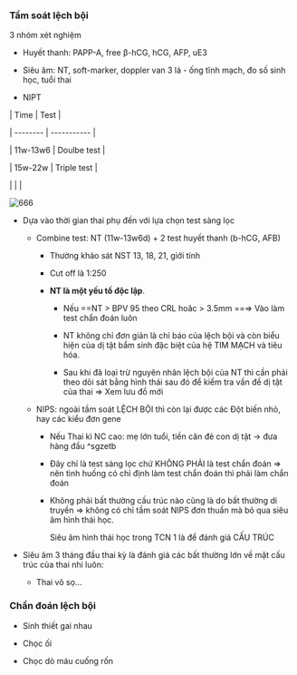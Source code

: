 ### Tầm soát lệch bội  
3 nhóm xét nghiệm  
- Huyết thanh: PAPP-A, free β-hCG, hCG, AFP, uE3  
- Siêu âm: NT, soft-marker, doppler van 3 lá - ống tĩnh mạch, đo số sinh học, tuổi thai  
- NIPT  
  
| Time     | Test        |  
| -------- | ----------- |  
| 11w-13w6 | Doulbe test |  
| 15w-22w  | Triple test |  
|          |             |  
  
![666](../../../../../200%20FILES/203%20Excalidraw/Quan%20li%20ket%20qua%20tam%20soat%20lech%20boi.svg)  
  
- Dựa vào thời gian thai phụ đến với lựa chọn test sàng lọc  
	- Combine test: NT (11w-13w6d) + 2 test huyết thanh (b-hCG, AFB)  
		- Thường khảo sát NST 13, 18, 21, giới tính  
		- Cut off là 1:250  
		- **NT là một yếu tố độc lập**.  
			- Nếu ==NT > BPV 95 theo CRL hoăc > 3.5mm ==⇒ Vào làm test chẩn đoán luôn  
			- NT không chỉ đơn giản là chỉ báo của lệch bội và còn biểu hiện của dị tật bẩm sinh đặc biệt của hệ TIM MẠCH và tiêu hóa.  
			- Sau khi đã loại trừ nguyên nhân lệch bội của NT thì cần phải theo dõi sát bằng hình thái sau đó để kiểm tra vấn đề dị tật của thai  ⇒ Xem lưu đồ mới  
	- NIPS: ngoài tầm soát LỆCH BỘI thì còn lại được các Đột biến nhỏ, hay các kiểu đơn gene  
		- Nếu Thai kì NC cao: mẹ lớn tuổi, tiền căn đẻ con dị tật -> đưa hàng đầu ^sgzetb  
		- Đây chỉ là test sàng lọc chứ KHÔNG PHẢI là test chẩn đoán ⇒ nên tình huống có chỉ định làm test chẩn đoán thì phải làm chẩn đoán  
		- Không phải bất thường cấu trúc nào cũng là do bất thường di truyền ⇒ không có chỉ tầm soát NIPS đơn thuần mà bỏ qua siêu âm hình thái học.  
		  Siêu âm hình thái học trong TCN 1 là để đánh giá CẤU TRÚC  
- Siêu âm 3 tháng đầu thai kỳ là đánh giá các bất thường lớn về mặt cấu trúc của thai nhi luôn:  
	- Thai vô sọ…  
  
### Chẩn đoán lệch bội  
- Sinh thiết gai nhau  
- Chọc ối  
- Chọc dò máu cuống rốn